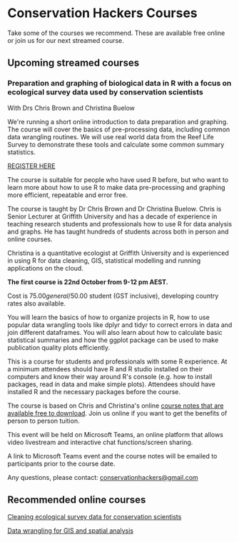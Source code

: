# Conservation Hackers Courses

Take some of the courses we recommend. These are available free online or join us for our next streamed course.

## Upcoming streamed courses

### Preparation and graphing of biological data in R with a focus on ecological survey data used by conservation scientists

With Drs Chris Brown and Christina Buelow

We're running a short online introduction to data preparation and graphing. The course will cover the basics of pre-processing data, including common data wrangling routines. We will use real world data from the Reef Life Survey to demonstrate these tools and calculate some common summary statistics.

[REGISTER HERE](https://app.secure.griffith.edu.au/griffithpay/data-wrangling-of-ecological-data.html)

The course is suitable for people who have used R before, but who want to learn more about how to use R to make data pre-processing and graphing more efficient, repeatable and error free.

The course is taught by Dr Chris Brown and Dr Christina Buelow. Chris is Senior Lecturer at Griffith University and has a decade of experience in teaching research students and professionals how to use R for data analysis and graphs. He has taught hundreds of students across both in person and online courses.

Christina is a quantitative ecologist at Griffith University and is experienced in using R for data cleaning, GIS, statistical modelling and running applications on the cloud.

**The first course is 22nd October from 9-12 pm AEST.**

Cost is $75.00 general/$50.00 student (GST inclusive), developing country rates also available.

You will learn the basics of how to organize projects in R, how to use popular data wrangling tools like dplyr and tidyr to correct errors in data and join different dataframes. You will also learn about how to calculate basic statistical summaries and how the ggplot package can be used to make publication quality plots efficiently.

This is a course for students and professionals with some R experience. At a minimum attendees should have R and R studio installed on their computers and know their way around R's console (e.g. how to install packages, read in data and make simple plots). Attendees should have installed R and the necessary packages before the course.

The course is based on Chris and Christina's online [course notes that are available free to download](http://www.seascapemodels.org/RLS-data-prep-course/). Join us online if you want to get the benefits of person to person tuition.

This event will be held on Microsoft Teams, an online platform that allows video livestream and interactive chat functions/screen sharing.

A link to Microsoft Teams event and the course notes will be emailed to participants prior to the course date.

Any questions, please contact: conservationhackers@gmail.com

## Recommended online courses

[Cleaning ecological survey data for conservation scientists](http://www.seascapemodels.org/RLS-data-prep-course/)

[Data wrangling for GIS and spatial analysis](https://www.seascapemodels.org/data/data-wrangling-spatial-course.html)
